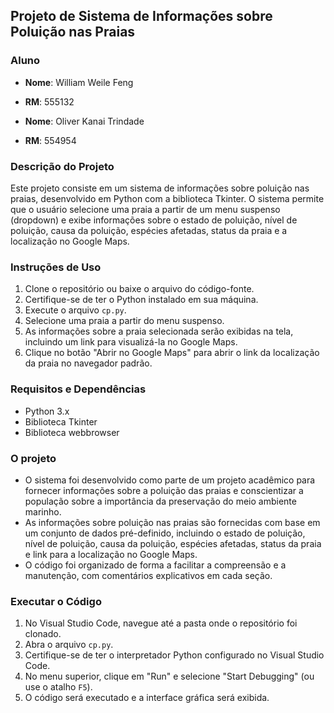 ## Projeto de Sistema de Informações sobre Poluição nas Praias

### Aluno
- **Nome**: William Weile Feng
- **RM**: 555132

- **Nome**: Oliver Kanai Trindade
- **RM**: 554954

### Descrição do Projeto
Este projeto consiste em um sistema de informações sobre poluição nas praias, desenvolvido em Python com a biblioteca Tkinter. O sistema permite que o usuário selecione uma praia a partir de um menu suspenso (dropdown) e exibe informações sobre o estado de poluição, nível de poluição, causa da poluição, espécies afetadas, status da praia e a localização no Google Maps.

### Instruções de Uso
1. Clone o repositório ou baixe o arquivo do código-fonte.
2. Certifique-se de ter o Python instalado em sua máquina.
3. Execute o arquivo `cp.py`.
4. Selecione uma praia a partir do menu suspenso.
5. As informações sobre a praia selecionada serão exibidas na tela, incluindo um link para visualizá-la no Google Maps.
6. Clique no botão "Abrir no Google Maps" para abrir o link da localização da praia no navegador padrão.

### Requisitos e Dependências
- Python 3.x
- Biblioteca Tkinter
- Biblioteca webbrowser

### O projeto
- O sistema foi desenvolvido como parte de um projeto acadêmico para fornecer informações sobre a poluição das praias e conscientizar a população sobre a importância da preservação do meio ambiente marinho.
- As informações sobre poluição nas praias são fornecidas com base em um conjunto de dados pré-definido, incluindo o estado de poluição, nível de poluição, causa da poluição, espécies afetadas, status da praia e link para a localização no Google Maps.
- O código foi organizado de forma a facilitar a compreensão e a manutenção, com comentários explicativos em cada seção.

### Executar o Código
1. No Visual Studio Code, navegue até a pasta onde o repositório foi clonado.
2. Abra o arquivo `cp.py`.
3. Certifique-se de ter o interpretador Python configurado no Visual Studio Code.
4. No menu superior, clique em "Run" e selecione "Start Debugging" (ou use o atalho `F5`).
5. O código será executado e a interface gráfica será exibida.
